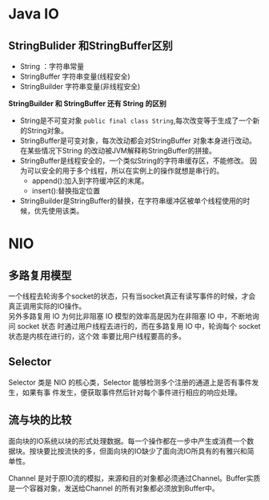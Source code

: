 # Java IO
## StringBulider 和StringBuffer区别

* String ：字符串常量
* StringBuffer 字符串变量(线程安全)
* StringBuilder 字符串变量(非线程安全)

**StringBuilder 和 StringBuffer 还有 String 的区别**
* String是不可变对象 `public final class String`,每次改变等于生成了一个新的String对象。               
* StringBuffer是可变对象，每次改动都会对StringBuffer 对象本身进行改动。在某些情况下String 的改动被JVM解释称StringBuffer的拼接。
* StringBuffer是线程安全的，一个类似String的字符串缓存区，不能修改。
因为可以安全的用于多个线程，所以在实例上的操作就想是串行的。
    * append():加入到字符缓冲区的末尾。
    * insert():替换指定位置
* StringBuilder是StringBuffer的替换，在字符串缓冲区被单个线程使用的时候，优先使用该类。


# NIO

## 多路复用模型

一个线程去轮询多个socket的状态，只有当socket真正有读写事件的时候，才会真正调用实际的IO操作。   
另外多路复用 IO 为何比非阻塞 IO 模型的效率高是因为在非阻塞 IO 中，不断地询问 socket 状态
时通过用户线程去进行的，而在多路复用 IO 中，轮询每个 socket 状态是内核在进行的，这个效
率要比用户线程要高的多。

## Selector
Selector 类是 NIO 的核心类，Selector 能够检测多个注册的通道上是否有事件发生，如果有事
件发生，便获取事件然后针对每个事件进行相应的响应处理。

## 流与块的比较
面向块的IO系统以块的形式处理数据。每一个操作都在一步中产生或消费一个数据块。按块要比按流快的多，但面向块的IO缺少了面向流IO所具有的有雅兴和简单性。



Channel 是对于原IO流的模拟，来源和目的对象都必须通过Channel。Buffer实质是一个容器对象，发送给Channel 的所有对象都必须放到Buffer中。